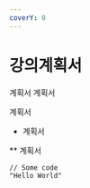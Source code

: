 ```yaml
---
coverY: 0
---
```


# 강의계획서

계획서 계획서



계획서&#x20;



* 계획서

\*\* 계획서

```
// Some code
"Hello World"
```
